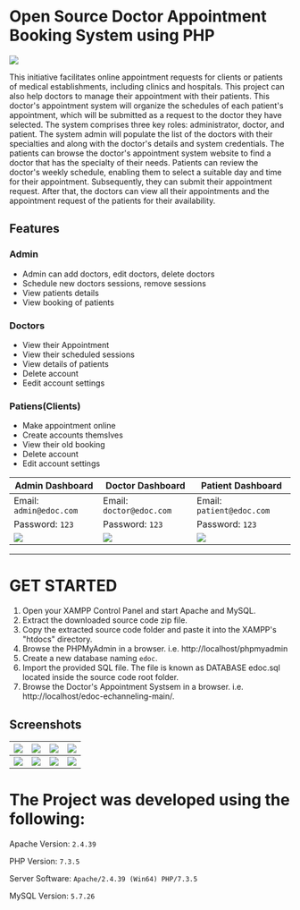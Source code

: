 # Open Source Doctor Appointment Booking System using PHP

![](<https://github.com/hshnudr/edoc-echanneling/blob/main/Screenshots/Screenshot%20(1).png>)

This initiative facilitates online appointment requests for clients or patients of medical establishments, including clinics and hospitals. This project can also help doctors to manage their appointment with their patients. This doctor's appointment system will organize the schedules of each patient's appointment, which will be submitted as a request to the doctor they have selected. The system comprises three key roles: administrator, doctor, and patient. The system admin will populate the list of the doctors with their specialties and along with the doctor's details and system credentials. The patients can browse the doctor's appointment system website to find a doctor that has the specialty of their needs. Patients can review the doctor's weekly schedule, enabling them to select a suitable day and time for their appointment. Subsequently, they can submit their appointment request. After that, the doctors can view all their appointments and the appointment request of the patients for their availability.

## Features

### Admin

- Admin can add doctors, edit doctors, delete doctors
- Schedule new doctors sessions, remove sessions
- View patients details
- View booking of patients

### Doctors

- View their Appointment
- View their scheduled sessions
- View details of patients
- Delete account
- Eedit account settings

### Patiens(Clients)

- Make appointment online
- Create accounts themslves
- View their old booking
- Delete account
- Edit account settings

| Admin Dashboard                                                                               | Doctor Dashboard                                                                              | Patient Dashboard                                                                             |
| --------------------------------------------------------------------------------------------- | --------------------------------------------------------------------------------------------- | --------------------------------------------------------------------------------------------- |
| Email: `admin@edoc.com`                                                                       | Email: `doctor@edoc.com`                                                                      | Email: `patient@edoc.com`                                                                     |
| Password: `123`                                                                               | Password: `123`                                                                               | Password: `123`                                                                               |
| ![](<https://github.com/hshnudr/edoc-echanneling/blob/main/Screenshots/Screenshot%20(3).png>) | ![](<https://github.com/hshnudr/edoc-echanneling/blob/main/Screenshots/Screenshot%20(9).png>) | ![](<https://github.com/hshnudr/edoc-echanneling/blob/main/Screenshots/Screenshot%20(6).png>) |

---

# GET STARTED

1. Open your XAMPP Control Panel and start Apache and MySQL.
2. Extract the downloaded source code zip file.
3. Copy the extracted source code folder and paste it into the XAMPP's "htdocs" directory.
4. Browse the PHPMyAdmin in a browser. i.e. http://localhost/phpmyadmin
5. Create a new database naming `edoc`.
6. Import the provided SQL file. The file is known as DATABASE edoc.sql located inside the source code root folder.
7. Browse the Doctor's Appointment Systsem in a browser. i.e. http://localhost/edoc-echanneling-main/.

## Screenshots

| ![](<https://github.com/hshnudr/edoc-echanneling/blob/main/Screenshots/Screenshot%20(1).png>) | ![](<https://github.com/hshnudr/edoc-echanneling/blob/main/Screenshots/Screenshot%20(2).png>) | ![](<https://github.com/hshnudr/edoc-echanneling/blob/main/Screenshots/Screenshot%20(3).png>) | ![](<https://github.com/hshnudr/edoc-echanneling/blob/main/Screenshots/Screenshot%20(4).png>) |
| --------------------------------------------------------------------------------------------- | --------------------------------------------------------------------------------------------- | --------------------------------------------------------------------------------------------- | --------------------------------------------------------------------------------------------- |
| ![](<https://github.com/hshnudr/edoc-echanneling/blob/main/Screenshots/Screenshot%20(5).png>) | ![](<https://github.com/hshnudr/edoc-echanneling/blob/main/Screenshots/Screenshot%20(6).png>) | ![](<https://github.com/hshnudr/edoc-echanneling/blob/main/Screenshots/Screenshot%20(7).png>) | ![](<https://github.com/hshnudr/edoc-echanneling/blob/main/Screenshots/Screenshot%20(8).png>) |

# The Project was developed using the following:

Apache Version: `2.4.39`

PHP Version: `7.3.5`

Server Software: `Apache/2.4.39 (Win64) PHP/7.3.5`

MySQL Version: `5.7.26`
